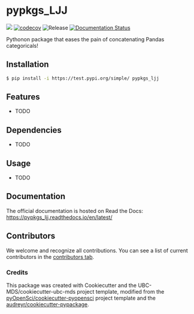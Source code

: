 # pypkgs_LJJ 

![](https://github.com/jiajie0225/pypkgs_ljj/workflows/build/badge.svg) [![codecov](https://codecov.io/gh/jiajie0225/pypkgs_ljj/branch/main/graph/badge.svg)](https://codecov.io/gh/jiajie0225/pypkgs_ljj) ![Release](https://github.com/jiajie0225/pypkgs_ljj/workflows/Release/badge.svg) [![Documentation Status](https://readthedocs.org/projects/pypkgs_ljj/badge/?version=latest)](https://pypkgs_ljj.readthedocs.io/en/latest/?badge=latest)

Pythonon package that eases the pain of concatenating Pandas categoricals!

## Installation

```bash
$ pip install -i https://test.pypi.org/simple/ pypkgs_ljj
```

## Features

- TODO

## Dependencies

- TODO

## Usage

- TODO

## Documentation

The official documentation is hosted on Read the Docs: https://pypkgs_ljj.readthedocs.io/en/latest/

## Contributors

We welcome and recognize all contributions. You can see a list of current contributors in the [contributors tab](https://github.com/jiajie0225/pypkgsljj/graphs/contributors).

### Credits

This package was created with Cookiecutter and the UBC-MDS/cookiecutter-ubc-mds project template, modified from the [pyOpenSci/cookiecutter-pyopensci](https://github.com/pyOpenSci/cookiecutter-pyopensci) project template and the [audreyr/cookiecutter-pypackage](https://github.com/audreyr/cookiecutter-pypackage).
